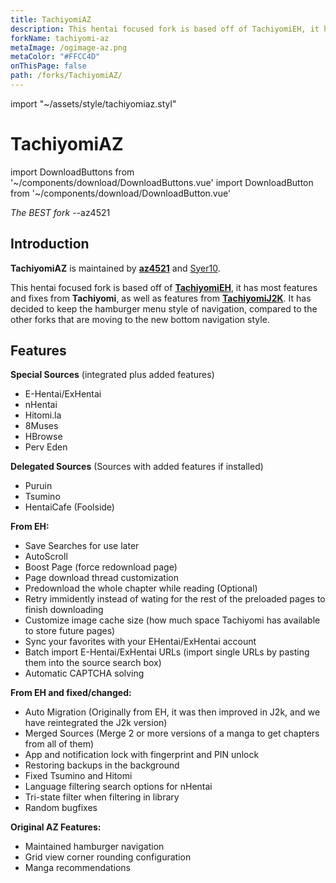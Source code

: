 ```yaml
---
title: TachiyomiAZ
description: This hentai focused fork is based off of TachiyomiEH, it has most features and fixes from Tachiyomi, as well as features from TachiyomiJ2K.
forkName: tachiyomi-az
metaImage: /ogimage-az.png
metaColor: "#FFCC4D"
onThisPage: false
path: /forks/TachiyomiAZ/
---
```


import "~/assets/style/tachiyomiaz.styl"

# <g-image class="headerLogo" src="~/images/forks_logo-az.png" width="64" height="64" fit="contain" immediate /> TachiyomiAZ

import DownloadButtons from '~/components/download/DownloadButtons.vue'
import DownloadButton from '~/components/download/DownloadButton.vue'

<DownloadButtons>
  <DownloadButton fork="az" title="Stable" />
  <DownloadButton fork="az" title="Preview" isPreview />
  <DownloadButton fork="az" title="GitHub" isGithub />
  <template slot="footer">
		<p>
		  Requires
		  <b>Android 5.0</b>
			or higher.
		</p>
	</template>
</DownloadButtons>

<div class="azContainer">
  <div class="azMarquee">
    <div class="azWiggleText">
      <span class="azText"><i>The BEST fork</i> --az4521</span>
    </div>
  </div>
</div>


## Introduction
**TachiyomiAZ** is maintained by **[az4521](https://github.com/az4521)** and [Syer10](https://github.com/jobobby04).

This hentai focused fork is based off of **[TachiyomiEH](/forks/TachiyomiEH/)**, it has most features and fixes from **Tachiyomi**, as well as features from **[TachiyomiJ2K](/forks/TachiyomiJ2K/)**. It has decided to keep the hamburger menu style of navigation, compared to the other forks that are moving to the new bottom navigation style.

## Features
**Special Sources** (integrated plus added features)
- E-Hentai/ExHentai
- nHentai
- Hitomi.la
- 8Muses
- HBrowse
- Perv Eden

**Delegated Sources** (Sources with added features if installed)
- Puruin
- Tsumino
- HentaiCafe (Foolside)

**From EH:**
- Save Searches for use later
- AutoScroll
- Boost Page (force redownload page)
- Page download thread customization
- Predownload the whole chapter while reading (Optional)
- Retry immidently instead of wating for the rest of the preloaded pages to finish downloading
- Customize image cache size (how much space Tachiyomi has available to store future pages)
- Sync your favorites with your EHentai/ExHentai account
- Batch import E-Hentai/ExHentai URLs (import single URLs by pasting them into the source search box)
- Automatic CAPTCHA solving

**From EH and fixed/changed:**
- Auto Migration (Originally from EH, it was then improved in J2k, and we have reintegrated the J2k version)
- Merged Sources (Merge 2 or more versions of a manga to get chapters from all of them)
- App and notification lock with fingerprint and PIN unlock
- Restoring backups in the background
- Fixed Tsumino and Hitomi
- Language filtering search options for nHentai
- Tri-state filter when filtering in library
- Random bugfixes

**Original AZ Features:**
- Maintained hamburger navigation
- Grid view corner rounding configuration
- Manga recommendations

<g-image class="headerLogo" src="~/images/forks_gunz-az.png" width="128" height="128" fit="contain"/>
